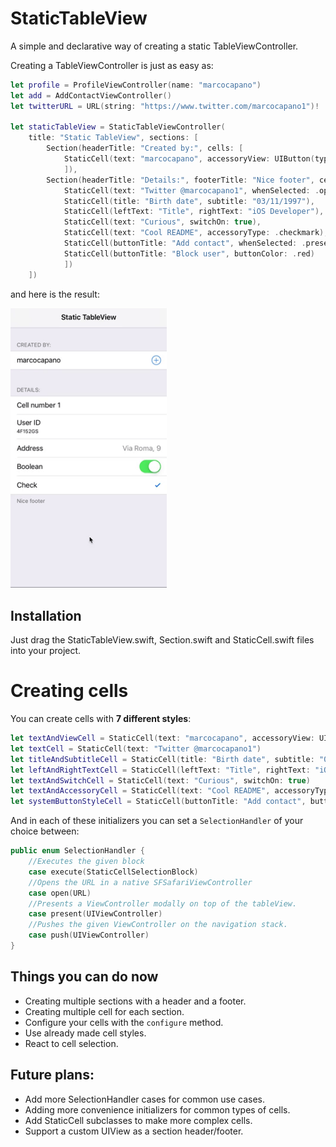 # StaticTableView

A simple and declarative way of creating a static TableViewController.

Creating a TableViewController is just as easy as:

``` swift
let profile = ProfileViewController(name: "marcocapano")
let add = AddContactViewController()
let twitterURL = URL(string: "https://www.twitter.com/marcocapano1")!

let staticTableView = StaticTableViewController(
    title: "Static TableView", sections: [
        Section(headerTitle: "Created by:", cells: [
            StaticCell(text: "marcocapano", accessoryView: UIButton(type: .contactAdd), whenSelected: .push(profile))
            ]),
        Section(headerTitle: "Details:", footerTitle: "Nice footer", cells: [
            StaticCell(text: "Twitter @marcocapano1", whenSelected: .open(twitterURL)),
            StaticCell(title: "Birth date", subtitle: "03/11/1997"),
            StaticCell(leftText: "Title", rightText: "iOS Developer"),
            StaticCell(text: "Curious", switchOn: true),
            StaticCell(text: "Cool README", accessoryType: .checkmark),
            StaticCell(buttonTitle: "Add contact", whenSelected: .present(add)),
            StaticCell(buttonTitle: "Block user", buttonColor: .red)
            ])
    ])

```

and here is the result:

<img src="/screenshots/example.gif" width="250">

## Installation
Just drag the StaticTableView.swift, Section.swift and StaticCell.swift files into your project.

# Creating cells
You can create cells with **7 different styles**:

``` swift
let textAndViewCell = StaticCell(text: "marcocapano", accessoryView: UIButton(type: .contactAdd))
let textCell = StaticCell(text: "Twitter @marcocapano1")
let titleAndSubtitleCell = StaticCell(title: "Birth date", subtitle: "03/11/1997")
let leftAndRightTextCell = StaticCell(leftText: "Title", rightText: "iOS Developer")
let textAndSwitchCell = StaticCell(text: "Curious", switchOn: true)
let textAndAccessoryCell = StaticCell(text: "Cool README", accessoryType: .checkmark)
let systemButtonStyleCell = StaticCell(buttonTitle: "Add contact", buttonColor: .red)

```
And in each of these initializers you can set a `SelectionHandler` of your choice between:

``` swift
public enum SelectionHandler {
    //Executes the given block
    case execute(StaticCellSelectionBlock)
    //Opens the URL in a native SFSafariViewController
    case open(URL)
    //Presents a ViewController modally on top of the tableView.
    case present(UIViewController)
    //Pushes the given ViewController on the navigation stack.
    case push(UIViewController)
}

```

## Things you can do now
- Creating multiple sections with a header and a footer.
- Creating multiple cell for each section.
- Configure your cells with the `configure` method.
- Use already made cell styles.
- React to cell selection.

## Future plans:
- Add more SelectionHandler cases for common use cases.
- Adding more convenience initializers for common types of cells.
- Add StaticCell subclasses to make more complex cells.
- Support a custom UIView as a section header/footer.



